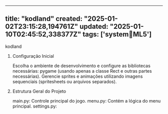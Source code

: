 
--- 
title: "kodland"
created: "2025-01-02T23:15:28,194761Z"
updated: "2025-01-10T02:45:52,338377Z"
tags: ['system:notebook:ML5']
--- 

kodland

1. Configuração Inicial

    Escolha o ambiente de desenvolvimento e configure as bibliotecas necessárias:
        pygame (usando apenas a classe Rect e outras partes necessárias).
        Gerencie sprites e animações utilizando imagens sequenciais (spritesheets ou arquivos separados).

2. Estrutura Geral do Projeto

    main.py: Controle principal do jogo.
    menu.py: Contém a lógica do menu principal.
    settings.py: 
